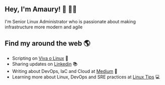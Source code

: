 ## Hey, I'm Amaury! 🐧 👨‍💻

I'm Senior Linux Administrator who is passionate about making infrastructure more modern and agile

## Find my around the web 🌎

- Scripting on [Viva o Linux](https://www.vivaolinux.com.br/~amaurybsouza/scripts/) 🐧
- Sharing updates on [Linkedin](https://www.linkedin.com/in/amaurybsouza/) 📚
- Writing about DevOps, IaC and Cloud at [Medium](https://amaurybsouza.medium.com/) 🚀
- Learning more about Linux, DevOps and SRE practices at [Linux Tips](https://www.youtube.com/user/linuxtipscanal) 💻
